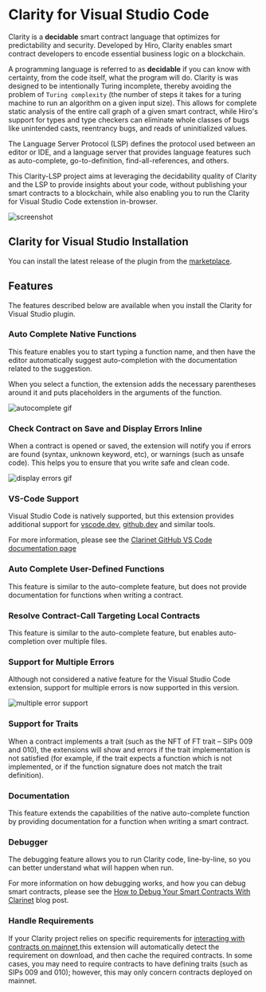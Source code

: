 # Clarity for Visual Studio Code

Clarity is a **decidable** smart contract language that optimizes for predictability and security. Developed by Hiro, Clarity enables smart contract developers to encode essential business logic on a blockchain.

A programming language is referred to as **decidable** if you can know with certainty, from the code itself, what the program will do. Clarity is was designed to be intentionally Turing incomplete, thereby avoiding the problem of `Turing complexity` (the number of steps it takes for a turing machine to run an algorithm on a given input size). This allows for complete static analysis of the entire call graph of a given smart contract, while Hiro's support for types and type checkers can eliminate whole classes of bugs like unintended casts, reentrancy bugs, and reads of uninitialized values.

The Language Server Protocol (LSP) defines the protocol used between an editor or IDE, and a language server that provides language features such as auto-complete, go-to-definition, find-all-references, and others.

This Clarity-LSP project aims at leveraging the decidability quality of Clarity and the LSP to provide insights about your code, without publishing your smart contracts to a blockchain, while also enabling you to run the Clarity for Visual Studio Code extenstion in-browser.

![screenshot](images/screenshot.png)

## Clarity for Visual Studio Installation

You can install the latest release of the plugin from the [marketplace](https://marketplace.visualstudio.com/items?itemName=hirosystems.clarity-lsp).
## Features

The features described below are available when you install the Clarity for Visual Studio plugin.

### Auto Complete Native Functions

This feature enables you to start typing a function name, and then have the editor automatically suggest auto-completion with the documentation related to the suggestion.

When you select a function, the extension adds the necessary parentheses around it and puts placeholders in the arguments of the function.

![autocomplete gif](images/autocomplete.gif)

### Check Contract on Save and Display Errors Inline

When a contract is opened or saved, the extension will notify you if errors are found (syntax, unknown keyword, etc), or warnings (such as unsafe code). This helps you to ensure that you write safe and clean code.

![display errors gif](images/errors.gif)

### VS-Code Support

Visual Studio Code is natively supported, but this extension provides additional support for [vscode.dev](https://vscode.dev/), [github.dev](https://github.dev/github/dev) and similar tools.

For more information, please see the [Clarinet GitHub VS Code documentation page](https://github.com/hirosystems/clarinet/blob/develop/components/clarity-vscode/README.md)

### Auto Complete User-Defined Functions

This feature is similar to the auto-complete feature, but does not provide documentation for functions when writing a contract.
### Resolve Contract-Call Targeting Local Contracts

This feature is similar to the auto-complete feature, but enables auto-completion over multiple files.

### Support for Multiple Errors

Although not considered a native feature for the Visual Studio Code extension, support for multiple errors is now supported in this version.

![multiple error support](images/multicontract.gif)
### Support for Traits

When a contract implements a trait (such as the NFT of FT trait – SIPs 009 and 010), the extensions will show and errors if the trait implementation is not satisfied (for example, if the trait expects a function which is not implemented, or if the function signature does not match the trait definition).
### Documentation

This feature extends the capabilities of the native auto-complete function by providing documentation for a function when writing a smart contract.

### Debugger

The debugging feature allows you to run Clarity code, line-by-line, so you can better understand what will happen when run.

For more information on how debugging works, and how you can debug smart contracts, please see the [How to Debug Your Smart Contracts With Clarinet](https://www.hiro.so/blog/how-to-debug-your-smart-contracts-with-clarinet) blog post.

### Handle Requirements

If your Clarity project relies on specific requirements for [interacting with contracts on mainnet](https://github.com/hirosystems/clarinet#interacting-with-contracts-deployed-on-mainnet),this extension will automatically detect the requirement 
on download, and then cache the required contracts. In some cases, you may need to require contracts to have
defining traits (such as SIPs 009 and 010); however, this may only concern contracts deployed on mainnet.
